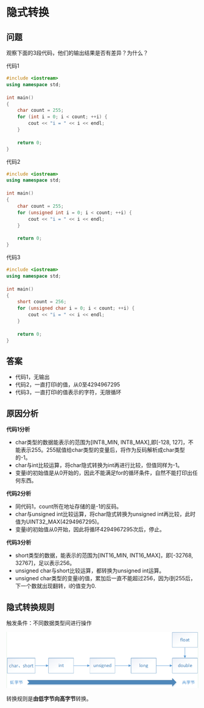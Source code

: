 # 隐式转换

## 问题

观察下面的3段代码，他们的输出结果是否有差异？为什么？

代码1

```c++
#include <iostream>
using namespace std;

int main()
{
    char count = 255;
    for (int i = 0; i < count; ++i) {
        cout << "i = " << i << endl;
    }

    return 0;
}
```

代码2

```c++
#include <iostream>
using namespace std;

int main()
{
    char count = 255;
    for (unsigned int i = 0; i < count; ++i) {
        cout << "i = " << i << endl;
    }

    return 0;
}
```

代码3

```c++
#include <iostream>
using namespace std;

int main()
{
    short count = 256;
    for (unsigned char i = 0; i < count; ++i) {
        cout << "i = " << i << endl;
    }

    return 0;
}
```

## 答案

* 代码1，无输出
* 代码2，一直打印i的值，从0至4294967295
* 代码3，一直打印i的值表示的字符，无限循环

## 原因分析

**代码1分析**

* char类型的数据能表示的范围为[INT8_MIN, INT8_MAX],即[-128, 127]，不能表示255。255赋值给char类型的变量后，将作为反码解析成char类型的-1。
* char与int比较运算，将char隐式转换为int再进行比较，但值同样为-1。
* 变量i的初始值是从0开始的，因此不能满足for的循环条件，自然不能打印出任何东西。

**代码2分析**

* 同代码1，count所在地址存储的是-1的反码。
* char与unsigned int比较运算，将char隐式转换为unsigned int再比较，此时值为UINT32_MAX(4294967295)。
* 变量i的初始值从0开始，因此将循环4294967295次后，停止。

**代码3分析**

* short类型的数据，能表示的范围为[INT16_MIN, INT16_MAX]，即[-32768, 32767]，足以表示256。
* unsigned char与short比较运算，都转换为unsigned int运算。
* unsigned char类型的变量i的值，累加后一直不能超过256，因为i到255后，下一个数就出现翻转，i的值变为0.


## 隐式转换规则

触发条件：不同数据类型间进行操作

![](../../images/沙场练兵/隐式转换规则.png)

转换规则是**由低字节向高字节**转换。
